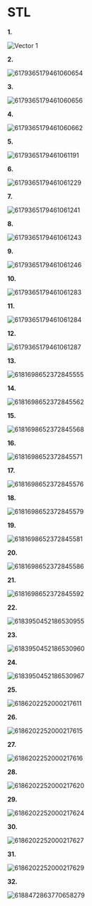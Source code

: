 # STL
**1.** 

![Vector 1](https://github.com/user-attachments/assets/657f8c39-fddb-41ab-8a5d-402a828cc4e1)

**2.**

![6179365179461060654](https://github.com/user-attachments/assets/b56b5438-ddc0-41b3-8b8c-642c18f4b999)

**3.**

![6179365179461060656](https://github.com/user-attachments/assets/7ee40b42-fc76-46d8-9e0e-7acc6a9bacba)

**4.**

![6179365179461060662](https://github.com/user-attachments/assets/bdda6d0b-6089-42f5-81b4-22f34d9adc1b)

**5.**

![6179365179461061191](https://github.com/user-attachments/assets/72707a6d-0fad-489f-aae2-ef38ce5eb77f)

**6.**

![6179365179461061229](https://github.com/user-attachments/assets/0c39cb7b-191b-41ae-b1ba-db8d252fe1ee)

**7.**

![6179365179461061241](https://github.com/user-attachments/assets/8e9b4f11-88f3-47c0-976b-b2880d5f8dcc)

**8.**

![6179365179461061243](https://github.com/user-attachments/assets/ce510d8a-d485-4239-bbfe-2335321f492a)

**9.**

![6179365179461061246](https://github.com/user-attachments/assets/4850501a-7812-432d-9d30-650f0b87b8e2)

**10.**

![6179365179461061283](https://github.com/user-attachments/assets/0af3b0ef-c4e0-411d-b273-3d992015271a)

**11.**

![6179365179461061284](https://github.com/user-attachments/assets/18e24532-1ae6-413e-9cd5-ac1902d87d1b)

**12.**

![6179365179461061287](https://github.com/user-attachments/assets/ce861ca5-6dae-41b8-ad41-a9d526988e11)

**13.**

![6181698652372845555](https://github.com/user-attachments/assets/5a1eb333-5763-49b6-80de-ca7ec40592f7)

**14.**

![6181698652372845562](https://github.com/user-attachments/assets/7715eb0a-a068-46e7-998e-70b4a7efc3b4)

**15.**

![6181698652372845568](https://github.com/user-attachments/assets/b71a6a80-d96a-4bd1-bded-5ba20f8ee2e1)

**16.**

![6181698652372845571](https://github.com/user-attachments/assets/7643d1ce-0f89-48c4-a94e-f8fa1bf29fde)

**17.**

![6181698652372845576](https://github.com/user-attachments/assets/eebbefd9-dea1-4f01-bdc8-801a30cbc977)

**18.**

![6181698652372845579](https://github.com/user-attachments/assets/bc13e27c-912e-45c6-8c1e-c55c29fcd264)

**19.**

![6181698652372845581](https://github.com/user-attachments/assets/bd3d6e49-e9f2-4a46-95be-22b0f796711e)

**20.**

![6181698652372845586](https://github.com/user-attachments/assets/f47cfd6b-555e-405d-a3be-990745520946)

**21.**

![6181698652372845592](https://github.com/user-attachments/assets/7720f33e-70d5-486c-9d2f-4a88b63375f9)

**22.**

![6183950452186530955](https://github.com/user-attachments/assets/33bd315e-e5c0-4689-8177-bbdeee1db4a6)

**23.**

![6183950452186530960](https://github.com/user-attachments/assets/aef69373-e544-4d4e-8b36-eb8e47af425e)

**24.**

![6183950452186530967](https://github.com/user-attachments/assets/bba9da7a-9d79-4f2c-b9b9-702bb4fc006d)

**25.**

![6186202252000217611](https://github.com/user-attachments/assets/0795937f-cc2d-4b32-8b19-269c817edffe)

**26.**

![6186202252000217615](https://github.com/user-attachments/assets/ab114c87-0641-4955-85c7-bc4d67a188ef)

**27.**

![6186202252000217616](https://github.com/user-attachments/assets/576d7b95-4848-4aa3-a0f8-7d041178390c)

**28.**

![6186202252000217620](https://github.com/user-attachments/assets/d0d3dcdf-bcd1-4277-9e6e-657edfd36bdf)

**29.**

![6186202252000217624](https://github.com/user-attachments/assets/20696540-0702-44a0-a819-7ddf13dacd53)

**30.**

![6186202252000217627](https://github.com/user-attachments/assets/e7a0e6b1-d2bd-443b-8181-ce2b2f29d6b5)

**31.**

![6186202252000217629](https://github.com/user-attachments/assets/662b2d1c-983f-49d2-a9d5-11d5c8ee509b)

**32.**

![6188472863770658279](https://github.com/user-attachments/assets/39b55501-8a10-47f4-89fd-3b0d5d727994)

